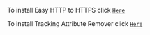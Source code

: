To install Easy HTTP to HTTPS click [`Here`](*)

To install Tracking Attribute Remover click [`Here`](*)
